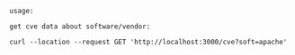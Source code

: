 ﻿```
usage:

get cve data about software/vendor:

curl --location --request GET 'http://localhost:3000/cve?soft=apache'
```